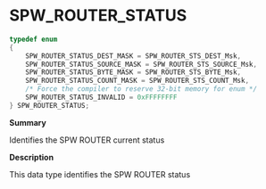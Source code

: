 # SPW_ROUTER_STATUS

```c
typedef enum
{
    SPW_ROUTER_STATUS_DEST_MASK = SPW_ROUTER_STS_DEST_Msk,
    SPW_ROUTER_STATUS_SOURCE_MASK = SPW_ROUTER_STS_SOURCE_Msk,
    SPW_ROUTER_STATUS_BYTE_MASK = SPW_ROUTER_STS_BYTE_Msk,
    SPW_ROUTER_STATUS_COUNT_MASK = SPW_ROUTER_STS_COUNT_Msk,
    /* Force the compiler to reserve 32-bit memory for enum */
    SPW_ROUTER_STATUS_INVALID = 0xFFFFFFFF
} SPW_ROUTER_STATUS;
```

**Summary**

Identifies the SPW ROUTER current status

**Description**

This data type identifies the SPW ROUTER status

